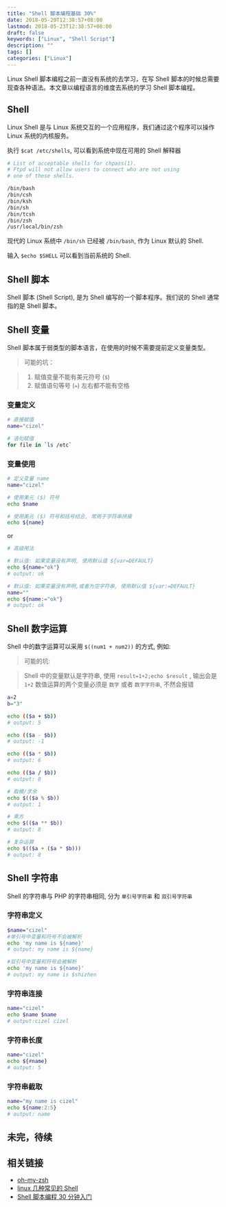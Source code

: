 ```yaml
---
title: "Shell 脚本编程基础 30%"
date: 2018-05-20T12:38:57+08:00
lastmod: 2018-05-23T12:38:57+08:00
draft: false
keywords: ["Linux", "Shell Script"]
description: ""
tags: []
categories: ["Linux"]
---
```


Linux Shell 脚本编程之前一直没有系统的去学习，在写 Shell 脚本的时候总需要现查各种语法。本文章以编程语言的维度去系统的学习 Shell 脚本编程。

<!--more-->

## Shell

Linux Shell 是与 Linux 系统交互的一个应用程序，我们通过这个程序可以操作 Linux 系统的内核服务。

执行 `$cat /etc/shells`, 可以看到系统中现在可用的 Shell 解释器

```bash
# List of acceptable shells for chpass(1).
# Ftpd will not allow users to connect who are not using
# one of these shells.

/bin/bash
/bin/csh
/bin/ksh
/bin/sh
/bin/tcsh
/bin/zsh
/usr/local/bin/zsh
```

现代的 Linux 系统中 `/bin/sh` 已经被 `/bin/bash`, 作为 Linux 默认的 Shell.

输入 `$echo $SHELL` 可以看到当前系统的 Shell.

## Shell 脚本

Shell 脚本 (Shell Script), 是为 Shell 编写的一个脚本程序。我们说的 Shell 通常指的是 Shell 脚本。

## Shell 变量

Shell 脚本属于弱类型的脚本语言，在使用的时候不需要提前定义变量类型。

> 可能的坑：

> 1. 赋值变量不能有美元符号 (`$`)
> 2. 赋值语句等号 (`=`) 左右都不能有空格


### 变量定义

```bash
# 直接赋值 
name="cizel"

# 语句赋值
for file in `ls /etc`
```

### 变量使用

```bash
# 定义变量 name
name="cizel"

# 使用美元 ($) 符号
echo $name

# 使用美元 ($) 符号和括号结合, 常用于字符串拼接
echo ${name}
```

or

```bash
# 高级用法

# 默认值: 如果变量没有声明, 使用默认值 ${var=DEFAULT} 
echo ${name="ok"}   
# output: ok

# 默认值: 如果变量没有声明,或者为空字符串, 使用默认值 ${var:=DEFAULT} 
name=""
echo ${name:="ok"}
# output: ok
```

## Shell 数字运算

Shell 中的数字运算可以采用 `$((num1 + num2))` 的方式, 例如:

> 可能的坑:

> Shell 中的变量默认是字符串, 使用 `result=1+2;echo $result` , 输出会是 `1+2`
> 数值运算的两个变量必须是 `数字` 或者 `数字字符串`, 不然会报错

```bash
a=2
b="3"

echo (($a + $b))
# output: 5

echo (($a - $b))
# output: -1

echo (($a * $b))
# output: 6 

echo (($a / $b))
# output: 0

# 取模/求余
echo $(($a % $b))
# output: 1

# 乘方
echo $(($a ** $b))
# output: 8 

# 复杂运算
echo $(($a + ($a * $b)))
# output: 8 
```

## Shell 字符串

Shell 的字符串与 PHP 的字符串相同, 分为 `单引号字符串` 和 `双引号字符串`

### 字符串定义

```bash
$name="cizel"
#单引号中变量和符号不会被解析
echo 'my name is ${name}'
# output: my name is ${name}

#双引号中变量和符号会被解析
echo 'my name is ${name}'
# output: my name is $shizhen
```

### 字符串连接

```bash
name="cizel"
echo $name $name 
# output:cizel cizel
```

### 字符串长度

```bash
name="cizel"
echo ${#name}
# output: 5
```

### 字符串截取

```bash
name="my name is cizel"
echo ${name:2:5}
# output: name 
```





## 未完，待续

## 相关链接

- [oh-my-zsh](https://github.com/robbyrussell/oh-my-zsh)
- [linux 几种常见的 Shell](https://blog.csdn.net/whatday/article/details/78929247)
- [Shell 脚本编程 30 分钟入门](https://github.com/qinjx/30min_guides/blob/master/shell.md)
